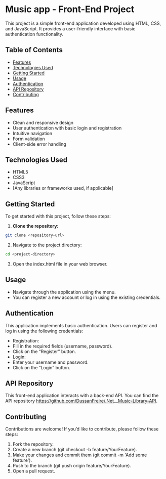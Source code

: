 # Music app - Front-End Project

This project is a simple front-end application developed using HTML, CSS, and JavaScript. It provides a user-friendly interface with basic authentication functionality. 

## Table of Contents

- [Features](#features)
- [Technologies Used](#technologies-used)
- [Getting Started](#getting-started)
- [Usage](#usage)
- [Authentication](#authentication)
- [API Repository](#api-repository)
- [Contributing](#contributing)

## Features

- Clean and responsive design
- User authentication with basic login and registration
- Intuitive navigation
- Form validation
- Client-side error handling

## Technologies Used

- HTML5
- CSS3
- JavaScript
- [Any libraries or frameworks used, if applicable]

## Getting Started

To get started with this project, follow these steps:

1. **Clone the repository:**
 ```bash
 git clone <repository-url>
  ```

2.	Navigate to the project directory:

   ```bash
cd <project-directory>
   ```

3.	Open the index.html file in your web browser.

## Usage

*	Navigate through the application using the menu.
*	You can register a new account or log in using the existing credentials.

## Authentication

This application implements basic authentication. Users can register and log in using the following credentials:
*	Registration:
*	Fill in the required fields (username, password).
*	Click on the “Register” button.
*	Login:
*	Enter your username and password.
*	Click on the “Login” button.

## API Repository

This front-end application interacts with a back-end API. You can find the API repository https://github.com/DussanFreire/.Net__Music-Library-API.

## Contributing

Contributions are welcome! If you’d like to contribute, please follow these steps:

1.	Fork the repository.
2.	Create a new branch (git checkout -b feature/YourFeature).
3.	Make your changes and commit them (git commit -m 'Add some feature').
4.	Push to the branch (git push origin feature/YourFeature).
5.	Open a pull request.
